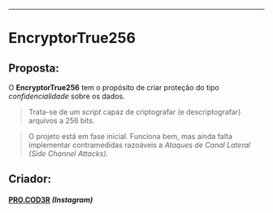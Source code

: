 ---

<h1 id="encryptortrue256">EncryptorTrue256</h1>
<h2 id="proposta">Proposta:</h2>
<p>O <strong>EncryptorTrue256</strong> tem o propósito de criar proteção do tipo <em>confidencialidade</em> sobre os dados.</p>
<blockquote>
<p>Trata-se de um <em>script</em> capaz de criptografar (e descriptografar) arquivos a 256 bits.</p>
</blockquote>
<blockquote>
<p>O projeto está em fase inicial. Funciona bem, mas ainda falta implementar contramedidas razoáveis a <em>Ataques de Canal Lateral (Side Channel Attacks)</em>.</p>
</blockquote>
<h2 id="criador">Criador:</h2>
<h4 id="pro.cod3r-instagram"><a href="https://instagram.com/pro.cod3r">PRO.COD3R</a> <em>(Instagram)</em></h4>

